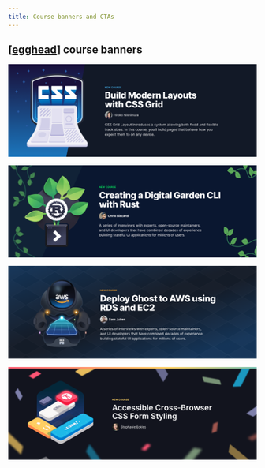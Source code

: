 ```yaml
---
title: Course banners and CTAs
---
```



## [[egghead]] course banners

![](./CTA-build-modern-layouts-with-css-grid@2x.png)

![](./CTA-background-digital-garden-cli-with-rust@2x.png)

![](./CTA-background-deploy-ghost-to-aws-using-rds-and-ec2@2x.png)

![](CTA-accessible-cross-browser-css-form-styling@2x.png)

[//begin]: # "Autogenerated link references for markdown compatibility"
[egghead]: egghead "egghead"
[//end]: # "Autogenerated link references"